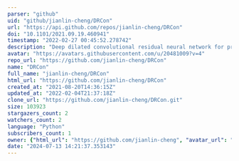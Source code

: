 ```yaml
---
parser: "github"
uid: "github/jianlin-cheng/DRCon"
url: "https://api.github.com/repos/jianlin-cheng/DRCon"
doi: "10.1101/2021.09.19.460941"
timestamp: "2022-02-27 00:45:52.278742"
description: "Deep dilated convolutional residual neural network for predicting interchain contacts of protein homodimers"
avatar: "https://avatars.githubusercontent.com/u/20481009?v=4"
repo_url: "https://github.com/jianlin-cheng/DRCon"
name: "DRCon"
full_name: "jianlin-cheng/DRCon"
html_url: "https://github.com/jianlin-cheng/DRCon"
created_at: "2021-08-20T14:36:15Z"
updated_at: "2022-02-04T21:37:18Z"
clone_url: "https://github.com/jianlin-cheng/DRCon.git"
size: 103923
stargazers_count: 2
watchers_count: 2
language: "Python"
subscribers_count: 1
owner: {"html_url": "https://github.com/jianlin-cheng", "avatar_url": "https://avatars.githubusercontent.com/u/20481009?v=4", "login": "jianlin-cheng", "type": "User"}
date: "2024-07-13 14:21:37.353143"
---
```

